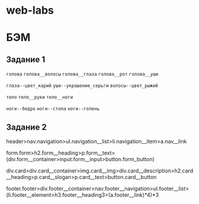 # web-labs

# БЭМ 


## Задание 1

`голова`
`голова__волосы`
`голова__глаза`
`голова__рот`
`голова__уши`

`глаза--цвет_карий`
`уши--украшение_серьги`
`волосы--цвет_рыжий`        


`тело`
`тело__руки`
`тело__ноги`

`ноги--бедро`
`ноги--стопа`
`ноги--голень`

## Задание 2

header>nav.navigation>ul.navigation__list>li.navigation__item>a.nav__link




form.form>h2.form__heading>p.form__text>(div.form__container>input.form__input>button.form_button)




div.card>div.card__container>img.card__img>div.card__description>h2.card__heading>p.card__slogan>p.card__text>button.card__button




footer.footer>div.footer__container>nav.footer__navigation>ul.footer__list>(li.footer__element>h3.footer__heading3>(a.footer__link)*4)*3
